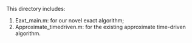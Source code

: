 This directory includes:
1. Eaxt_main.m: for our novel exact algorithm;
2. Approximate_timedriven.m: for the existing approximate time-driven algorithm.
